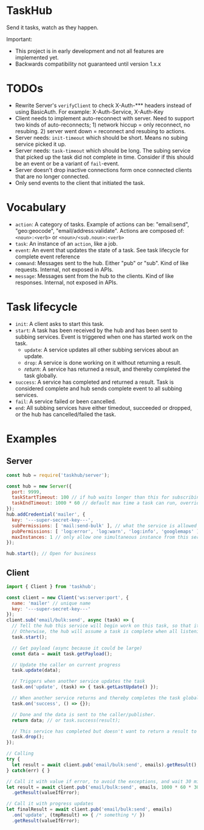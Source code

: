 # TaskHub
Send it tasks, watch as they happen.

Important:
- This project is in early development and not all features are implemented yet.
- Backwards compatibility not guaranteed until version 1.x.x

# TODOs

- Rewrite Server's `verifyClient` to check X-Auth-*** headers instead of using BasicAuth. For example: X-Auth-Service, X-Auth-Key
- Client needs to implement auto-reconnect with server. Need to support two kinds of auto-reconnects; 1) network hiccup = only reconnect, no resubing. 2) server went down = reconnect and resubing to actions.
- Server needs: `init-timeout` which should be short. Means no subing service picked it up.
- Server needs: `task-timeout` which should be long. The subing service that picked up the task did not complete in time. Consider if this should be an event or be a variant of `fail`-event.
- Server doesn't drop inactive connections form once connected clients that are no longer connected.
- Only send events to the client that initiated the task.

# Vocabulary

- `action`: A category of tasks. Example of actions can be: "email:send", "geo:geocode", "email/address:validate". Actions are composed of: `<noun>:<verb>` or `<noun>/<sub.noun>:<verb>`
- `task`: An instance of an `action`, like a job.
- `event`: An event that updates the state of a task. See task lifecycle for complete event reference
- `command`: Messages sent to the hub. Either "pub" or "sub". Kind of like requests. Internal, not exposed in APIs.
- `message`: Messages sent from the hub to the clients. Kind of like responses. Internal, not exposed in APIs.

# Task lifecycle

- `init`: A client asks to start this task.
- `start`: A task has been received by the hub and has been sent to subbing services. Event is triggered when one has started work on the task.
  - `update`: A service updates all other subbing services about an update.
  - `drop`: A service is done working on it without returning a result.
  - *return*: A service has returned a result, and thereby completed the task globally.
- `success`: A service has completed and returned a result. Task is considered complete and hub sends complete event to all subbing services.
- `fail`: A service failed or been cancelled.
- `end`: All subbing services have either timedout, succeeded or dropped, or the hub has cancelled/failed the task.


# Examples

## Server

```javascript
const hub = require('taskhub/server');

const hub = new Server({
  port: 9999,
  taskStartTimeout: 100 // if hub waits longer than this for subscribing services the task has failed.
  taskEndTimeout: 1000 * 60 // default max time a task can run, override per task basis
});
hub.addCredential('mailer', {
  key: '---super-secret-key---',
  subPermissions: [ 'mail:send-bulk' ], // what the service is allowed to listen to
  pubPermissions: [ 'log:error', 'log:warn', 'log:info', 'googlemaps' ], // what the service is allowed to emit. E.g. 'log' so that it can log stuff. 'googlemaps' to ask another service for geocoding there
  maxInstances: 1 // only allow one simultaneous instance from this service. If > 1 hub will distribute events to each connection by round robin. Not implemented.
});

hub.start(); // Open for business
```

## Client

```javascript
import { Client } from 'taskhub';

const client = new Client('ws:server:port', {
  name: 'mailer' // unique name
  key: '---super-secret-key---'
});
client.sub('email/bulk:send', async (task) => {
  // Tell the hub this service will begin work on this task, so that it knows to wait.
  // Otherwise, the hub will assume a task is complete when all listening services has seen it, or timedout. (The timeout is short.)
  task.start();

  // Get payload (async because it could be large)
  const data = await task.getPayload();

  // Update the caller on current progress
  task.update(data);

  // Triggers when another service updates the task
  task.on('update', (task) => { task.getLastUpdate() });

  // When another service returns and thereby completes the task globally.
  task.on('success', () => {});

  // Done and the data is sent to the caller/publisher.
  return data; // or task.success(result);

  // This service has completed but doesn't want to return a result to pub.
  task.drop();
});

// Calling
try {
  let result = await client.pub('email/bulk:send', emails).getResult();
} catch(err) { }

// Call it with value if error, to avoid the exceptions, and wait 30 min
let result = await client.pub('email/bulk:send', emails, 1000 * 60 * 30 /* 30 min */)
  .getResult(valueIfError);

// Call it with progress updates
let finalResult = await client.pub('email/bulk:send', emails)
  .on('update', (tmpResult) => { /* something */ })
  .getResult(valueIfError);
```
